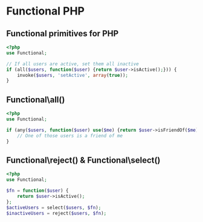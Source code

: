 Functional PHP
==============
Functional primitives for PHP
-----------------------------


```php
<?php
use Functional;

// If all users are active, set them all inactive
if (all($users, function($user) {return $user->isActive();})) {
    invoke($users, 'setActive', array(true));
}
```


Functional\all()
----------------
```php
<?php
use Functional;

if (any($users, function($user) use($me) {return $user->isFriendOf($me);})) {
    // One of those users is a friend of me
}
```

Functional\reject() & Functional\select()
-----------------------------------------
```php
<?php
use Functional;

$fn = function($user) {
    return $user->isActive();
};
$activeUsers = select($users, $fn);
$inactiveUsers = reject($users, $fn);
```